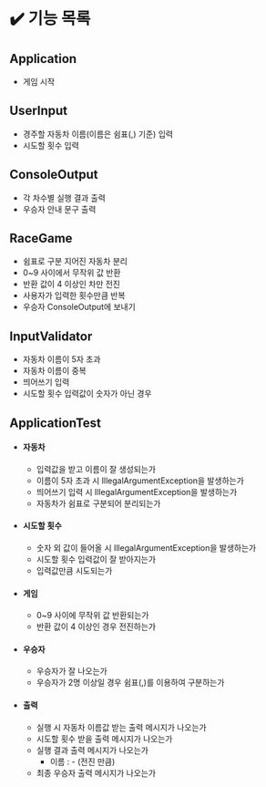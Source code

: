 # ✔️ 기능 목록

## Application

- 게임 시작

## UserInput

- 경주할 자동차 이름(이름은 쉼표(,) 기준) 입력
- 시도할 횟수 입력

## ConsoleOutput

- 각 차수별 실행 결과 출력
- 우승자 안내 문구 출력

## RaceGame

- 쉼표로 구분 지어진 자동차 분리
- 0~9 사이에서 무작위 값 반환
- 반환 값이 4 이상인 차만 전진
- 사용자가 입력한 횟수만큼 반복
- 우승자 ConsoleOutput에 보내기

## InputValidator

- 자동차 이름이 5자 초과
- 자동차 이름이 중복
- 띄어쓰기 입력
- 시도할 횟수 입력값이 숫자가 아닌 경우

## ApplicationTest

- #### 자동차
    - 입력값을 받고 이름이 잘 생성되는가
    - 이름이 5자 초과 시 IllegalArgumentException을 발생하는가
    - 띄어쓰기 입력 시 IllegalArgumentException을 발생하는가
    - 자동차가 쉼표로 구분되어 분리되는가
- #### 시도할 횟수
    - 숫자 외 값이 들어올 시 IllegalArgumentException을 발생하는가
    - 시도할 횟수 입력값이 잘 받아지는가
    - 입력값만큼 시도되는가
- #### 게임
    - 0~9 사이에 무작위 값 반환되는가
    - 반환 값이 4 이상인 경우 전진하는가
- #### 우승자
    - 우승자가 잘 나오는가
    - 우승자가 2명 이상일 경우 쉼표(,)를 이용하여 구분하는가
- #### 출력
    - 실행 시 자동차 이름값 받는 출력 메시지가 나오는가
    - 시도할 횟수 받을 출력 메시지가 나오는가
    - 실행 결과 출력 메시지가 나오는가
        - 이름 : - (전진 만큼)
    - 최종 우승자 출력 메시지가 나오는가